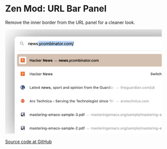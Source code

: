 # Zen Mod: URL Bar Panel

Remove the inner border from the URL panel for a cleaner look.

![screenshot](./screenshot.png)

[Source code at GitHub](https://github.com/nhojb/zen-mods)
